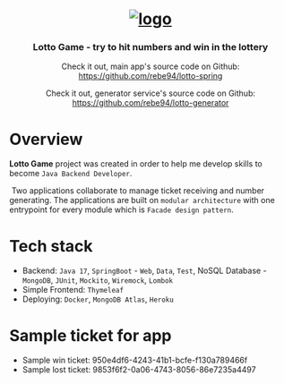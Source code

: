 <h1 align="center">
    <a href="https://lotto-game-app.herokuapp.com"><img src="https://i.ibb.co/j568VSt/logo.png" alt="logo" border="0"> </a>
</h1>
<h3 align="center">Lotto Game - try to hit numbers and win in the lottery</h3>
<p align="center">
Check it out, main app's source code on Github: <a href="https://github.com/rebe94/lotto-spring">https://github.com/rebe94/lotto-spring</a></p>
<p align="center">
Check it out, generator service's source code on Github: <a href="https://github.com/rebe94/lotto-generator">https://github.com/rebe94/lotto-generator</a></p>


# Overview

**Lotto Game** project was created in order to help me develop skills to become `Java Backend Developer`.

​	Two applications collaborate to manage ticket receiving and number generating. The applications are built on `modular architecture` with one entrypoint for every module which is `Facade design pattern`.

# Tech stack

- Backend: `Java 17`, `SpringBoot` - `Web`, `Data`, `Test`, NoSQL Database - `MongoDB`, `JUnit`, `Mockito`, `Wiremock`, `Lombok`
- Simple Frontend: `Thymeleaf`
- Deploying: `Docker`, `MongoDB Atlas`, `Heroku`

# Sample ticket for app

- Sample win ticket: 950e4df6-4243-41b1-bcfe-f130a789466f
- Sample lost ticket: 9853f6f2-0a06-4743-8056-86e7235a4497